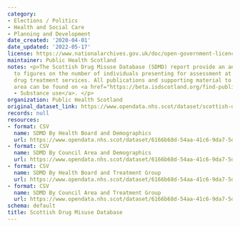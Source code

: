 ```yaml
---
category:
- Elections / Politics
- Health and Social Care
- Planning and Development
date_created: '2020-04-01'
date_updated: '2022-05-17'
license: https://www.nationalarchives.gov.uk/doc/open-government-licence/version/3/
maintainer: Public Health Scotland
notes: <p>The Scottish Drug Misuse Database (SDMD) report provide an annual update
  to figures on the number of individuals presenting for assessment at specialist
  drug treatment services. All publications and supporting material to this topic
  area can be found on <a href="https://beta.isdscotland.org/find-publications-and-data/lifestyle-and-behaviours/substance-use/">PHS
  - Substance use</a>. </p>
organization: Public Health Scotland
original_dataset_link: https://www.opendata.nhs.scot/dataset/scottish-drug-misuse-database
records: null
resources:
- format: CSV
  name: SDMD By Health Board and Demographics
  url: https://www.opendata.nhs.scot/dataset/6166b68d-54aa-41c6-9da7-5d80055aace8/resource/e096573f-b828-4e8d-abf2-84f94345a751/download/demographics_sdmd_healthboard.csv
- format: CSV
  name: SDMD By Council Area and Demographics
  url: https://www.opendata.nhs.scot/dataset/6166b68d-54aa-41c6-9da7-5d80055aace8/resource/72cb44e7-0b8f-48a8-b653-eb124be4baca/download/demographics_sdmd_council.csv
- format: CSV
  name: SDMD By Health Board and Treatment Group
  url: https://www.opendata.nhs.scot/dataset/6166b68d-54aa-41c6-9da7-5d80055aace8/resource/aebb18ee-40c3-4520-9521-d0800e749567/download/treatment_group_sdmd_healthboard.csv
- format: CSV
  name: SDMD By Council Area and Treatment Group
  url: https://www.opendata.nhs.scot/dataset/6166b68d-54aa-41c6-9da7-5d80055aace8/resource/d5ffbfe1-12d1-4d58-8a49-a32b8c3356a5/download/treatment_group_sdmd_council.csv
schema: default
title: Scottish Drug Misuse Database
---
```

